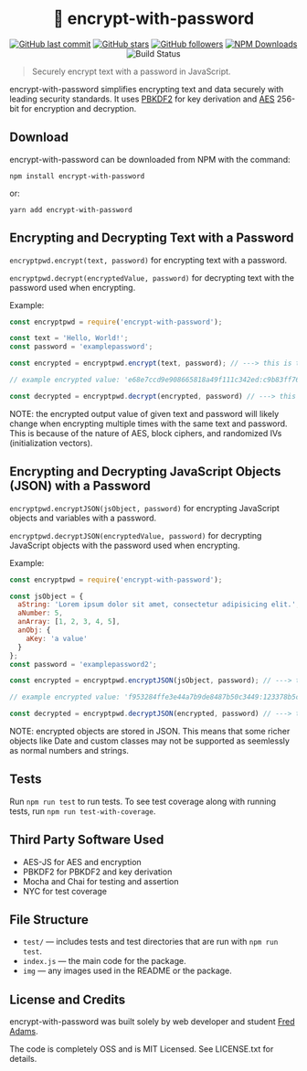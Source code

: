 <h1 align="center">🔐 encrypt-with-password</h1>
<p align="center">
    <a href="https://github.com/xtrp/encrypt-with-password/"><img alt="GitHub last commit" src="https://img.shields.io/github/last-commit/xtrp/encrypt-with-password"></a>
    <a href="https://github.com/xtrp/encrypt-with-password/"><img alt="GitHub stars" src="https://img.shields.io/github/stars/xtrp/encrypt-with-password?style=social"></a>
    <a href="https://github.com/xtrp"><img alt="GitHub followers" src="https://img.shields.io/github/followers/xtrp?label=Follow%20Fred%20Adams&style=social"></a>
    <a href="https://www.npmjs.com/package/encrypt-with-password/"><img alt="NPM Downloads" src="https://img.shields.io/npm/dw/encrypt-with-password"></a>
    <img alt="Build Status" src="https://travis-ci.com/xtrp/encrypt-with-password.svg">
</p>

> Securely encrypt text with a password in JavaScript.

encrypt-with-password simplifies encrypting text and data securely with leading security standards. It uses [PBKDF2](https://www.npmjs.com/package/pbkdf2) for key derivation and [AES](https://www.npmjs.com/package/aes-js) 256-bit for encryption and decryption.

## Download

encrypt-with-password can be downloaded from NPM with the command:

```
npm install encrypt-with-password
```

or:

```
yarn add encrypt-with-password
```

## Encrypting and Decrypting Text with a Password

`encryptpwd.encrypt(text, password)` for encrypting text with a password.

`encryptpwd.decrypt(encryptedValue, password)` for decrypting text with the password used when encrypting.

Example:

```javascript
const encryptpwd = require('encrypt-with-password');

const text = 'Hello, World!';
const password = 'examplepassword';

const encrypted = encryptpwd.encrypt(text, password); // ---> this is the encrypted (output) value

// example encrypted value: 'e68e7ccd9e908665818a49f111c342ed:c9b83ff7624bb3b26af8cc853d61cd2f7959cecc4308383c39a0924e90637889'

const decrypted = encryptpwd.decrypt(encrypted, password) // ---> this decrypts the encrypted value and yields the original text
```

NOTE: the encrypted output value of given text and password will likely change when encrypting multiple times with the same text and password. This is because of the nature of AES, block ciphers, and randomized IVs (initialization vectors).

## Encrypting and Decrypting JavaScript Objects (JSON) with a Password

`encryptpwd.encryptJSON(jsObject, password)` for encrypting JavaScript objects and variables with a password.

`encryptpwd.decryptJSON(encryptedValue, password)` for decrypting JavaScript objects with the password used when encrypting.

Example:

```javascript
const encryptpwd = require('encrypt-with-password');

const jsObject = {
  aString: 'Lorem ipsum dolor sit amet, consectetur adipisicing elit.',
  aNumber: 5,
  anArray: [1, 2, 3, 4, 5],
  anObj: {
    aKey: 'a value'
  }
};
const password = 'examplepassword2';

const encrypted = encryptpwd.encryptJSON(jsObject, password); // ---> this is the encrypted value

// example encrypted value: 'f953284ffe3e44a7b9de8487b50c3449:123378b5c481399488f520ebb774b076b85a12bc0f9a67cf8faf359eb4f804fc0594bc42374a20b4216b1312d7a408cf94517e19dfcada5513c49f6d13d26c982c562904306900a3f777b9c19b9c002e12dd216984f68566684f9f0259a45e007a0cecb2325333faafb18ed0e751933d8b1195b02b2adda29269cf1c6fa6fff73f0bac4abcf58b391521e0382c06a5f01f31c1243d827f8c7076f81d7f530259a3ae459e524bee80230672f153ab6a4e'

const decrypted = encryptpwd.decryptJSON(encrypted, password) // ---> this decrypts the encrypted value and yields the original object
```

NOTE: encrypted objects are stored in JSON. This means that some richer objects like Date and custom classes may not be supported as seemlessly as normal numbers and strings.

## Tests

Run ```npm run test``` to run tests. To see test coverage along with running tests, run ```npm run test-with-coverage```.

## Third Party Software Used

 - AES-JS for AES and encryption
 - PBKDF2 for PBKDF2 and key derivation
 - Mocha and Chai for testing and assertion
 - NYC for test coverage

## File Structure

 - `test/` &mdash; includes tests and test directories that are run with `npm run test`.
 - `index.js` &mdash; the main code for the package.
 - `img` &mdash; any images used in the README or the package.

## License and Credits

encrypt-with-password was built solely by web developer and student [Fred Adams](https://xtrp.io/).

The code is completely OSS and is MIT Licensed. See LICENSE.txt for details.